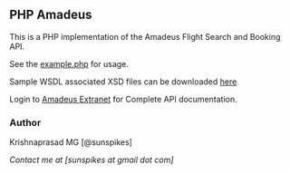 ## PHP Amadeus

This is a PHP implementation of the Amadeus Flight Search and Booking API.

See the [example.php](https://github.com/sunspikes/PHP-Amadeus/blob/master/example.php) for usage.

Sample WSDL associated XSD files can be downloaded [here](https://www.dropbox.com/s/kybqutuxmjc2uz4/wsdl.zip)

Login to [Amadeus Extranet](https://extranets.us.amadeus.com) for Complete API documentation.

### Author

Krishnaprasad MG [@sunspikes]

_Contact me at [sunspikes at gmail dot com]_
